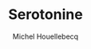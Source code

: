 ---
title: "Serotonine"
author: "Michel Houellebecq"
isbn: ""
isbn13: "9789029529020"
rating: "3"
publisher: "De Arbeiderspers"
pages: "304"
publishYear: "2019"
read: "2019"
goodreads_id: "43470226"
---